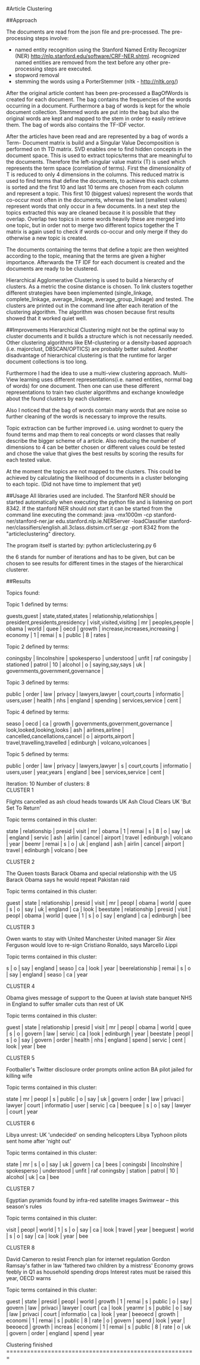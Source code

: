 #Article Clustering


##Approach

The documents are read from the json file and pre-processed. The pre-processing steps involve:
-	named entity recognition using the Stanford Named Entity Recognizer (NER) 	http://nlp.stanford.edu/software/CRF-NER.shtml.
	recognized named entities are removed from the text before any other pre-processing steps are executed.
-	stopword removal
-	stemming the words using a PorterStemmer (nltk - http://nltk.org/)

After the original article content has been pre-processed a BagOfWords is created for each document. The bag contains the frequencies of the words occurring in a document. Furthermore a bag of words is kept for the whole document collection. Stemmed words are put into the bag but also the original words are kept and mapped to the stem in order to easily retrieve them. The bag of words also contains the TF-IDF vector. 

After the articles have been read and are represented by a bag of words a Term- Document matrix is build and a Singular Value Decomposition is performed on th TD matrix. SVD enables one to find hidden concepts in the document space. This is used to extract topics/terms that are meaningful to the documents. Therefore the left-singular value matrix (T) is used which represents the term space (correlation of terms). First the dimensionality of T is reduced to only 4 dimensions in the columns. This reduced matrix is used to find terms that define the documents, to achieve this each column is sorted and the first 10 and last 10 terms are chosen from each column and represent a topic. This first 10 (biggest values) represent the words that co-occur most often in the documents, whereas the last (smallest values) represent words that only occur in a few documents. In a next step the topics extracted this way are cleaned because it is possible that they overlap. Overlap two topics in some words heavily these are merged into one topic, but in order not to merge two different topics together the T matrix is again used to check if words co-occur and only merge if they do otherwise a new topic is created.

The documents containing the terms that define a topic are then weighted according to the topic, meaning that the terms are given a higher importance. Afterwards the TF IDF for each document is created and the documents are ready to be clustered.

Hierarchical Agglomerative Clustering is used to build a hierarchy of clusters. As a metric the cosine distance is chosen. To link clusters together different strategies have been implemented (single_linkage, complete_linkage, average_linkage, average_group_linkage) and tested. The clusters are printed out in the command line after each iteration of the clustering algorithm. The algorithm was chosen because first results showed that it worked quiet well.

##Improvements
Hierarchical Clustering might not be the optimal way to cluster documents and it builds a structure which is not necessarily needed. Other clustering algorithms like EM-clustering or a density-based approach (i.e. majorclust, DBSCAN/OPTICS) are probably better suited. Another disadvantage of hierarchical clustering is that the runtime for larger document collections is too long. 

Furthermore I had the idea to use a multi-view clustering approach. Multi-View learning uses different representations(i.e. named entities, normal bag of words) for one document. Then one can use these different representations to train two cluster algorithms and exchange knowledge about the found clusters by each clusterer. 

Also I noticed that the bag of words contain many words that are noise so further cleaning of the words is necessary to improve the results. 

Topic extraction can be further improved i.e. using wordnet to query the found terms and map them to real concepts or word classes that really describe the bigger scheme of a article. Also reducing the number of dimensions to 4 can be better chosen or different values could be tested and chose the value that gives the best results by scoring the results for each tested value.

At the moment the topics are not mapped to the clusters. This could be achieved by calculating the likelihood of documents in a cluster belonging to each topic. (Did not have time to implement that yet)

##Usage
All libraries used are included. The Stanford NER should be started automatically when executing the python file and is listening on port 8342. If the stanford NER should not start it can be started from the command line executing the command:
java -mx1000m -cp stanford-ner/stanford-ner.jar edu.stanford.nlp.ie.NERServer -loadClassifier stanford-ner/classifiers/english.all.3class.distsim.crf.ser.gz -port 8342
from the "articleclustering" directory.

The program itself is started by: 
python articleclustering.py 6

the 6 stands for number of iterations and has to be given, but can be chosen to see results for different times in the stages of the hierarchical clusterer.


##Results

Topics found:  


Topic 1 defined by terms:  

 guests,guest | state,stated,states | relationship,relationships | president,presidents,presidency | visit,visited,visiting | mr | peoples,people | obama | world | quee | oecd | growth | increase,increases,increasing | economy | 1 | remai | s | public | 8 | rates |     

Topic 2 defined by terms:      

 coningsby | lincolnshire | spokesperso | understood | unfit | raf coningsby | stationed | patrol | 10 | alcohol | o | saying,say,says | uk | governments,government,governance |     

Topic 3 defined by terms:    

 public | order | law | privacy | lawyers,lawyer | court,courts | informatio | users,user | health | nhs | england | spending | services,service | cent |     

Topic 4 defined by terms:    

 seaso | oecd | ca | growth | governments,government,governance | look,looked,looking,looks | ash | airlines,airline | cancelled,cancellations,cancel | o | airports,airport | travel,travelling,travelled | edinburgh | volcano,volcanoes |     

Topic 5 defined by terms:    

 public | order | law | privacy | lawyers,lawyer | s | court,courts | informatio | users,user | year,years | england | bee | services,service | cent |     

Iteration: 10   Number of clusters:  8    
CLUSTER 1    

Flights cancelled as ash cloud heads towards UK
Ash Cloud Clears UK 'But Set To Return'

Topic terms contained in this cluster: 

state | relationship | presid | visit | mr | obama | 1 | remai | s | 8 | o | say | uk | england | servic | ash | airlin | cancel | airport | travel | edinburgh | volcano | year | beemr | remai | s | o | uk | england | ash | airlin | cancel | airport | travel | edinburgh | volcano | bee

CLUSTER 2 

The Queen toasts Barack Obama and special relationship with the US
Barack Obama says he would repeat Pakistan raid

Topic terms contained in this cluster: 

guest | state | relationship | presid | visit | mr | peopl | obama | world | quee | s | o | say | uk | england | ca | look | beestate | relationship | presid | visit | peopl | obama | world | quee | 1 | s | o | say | england | ca | edinburgh | bee

CLUSTER 3 

Owen wants to stay with United
Manchester United manager Sir Alex Ferguson would love to re-sign Cristiano Ronaldo, says Marcello Lippi

Topic terms contained in this cluster: 

s | o | say | england | seaso | ca | look | year | beerelationship | remai | s | o | say | england | seaso | ca | year

CLUSTER 4 

Obama gives message of support to the Queen at lavish state banquet
NHS in England to suffer smaller cuts than rest of UK

Topic terms contained in this cluster: 

guest | state | relationship | presid | visit | mr | peopl | obama | world | quee | s | o | govern | law | servic | ca | look | edinburgh | year | beestate | peopl | s | o | say | govern | order | health | nhs | england | spend | servic | cent | look | year | bee

CLUSTER 5 

Footballer's Twitter disclosure order prompts online action
BA pilot jailed for killing wife

Topic terms contained in this cluster: 

state | mr | peopl | s | public | o | say | uk | govern | order | law | privaci | lawyer | court | informatio | user | servic | ca | beequee | s | o | say | lawyer | court | year

CLUSTER 6 

Libya unrest: UK 'undecided' on sending helicopters
Libya Typhoon pilots sent home after 'night out'

Topic terms contained in this cluster: 

state | mr | s | o | say | uk | govern | ca | bees | coningsbi | lincolnshire | spokesperso | understood | unfit | raf coningsby | station | patrol | 10 | alcohol | uk | ca | bee

CLUSTER 7 

Egyptian pyramids found by infra-red satellite images
Swimwear – this season's rules

Topic terms contained in this cluster: 

visit | peopl | world | 1 | s | o | say | ca | look | travel | year | beeguest | world | s | o | say | ca | look | year | bee

CLUSTER 8 

David Cameron to resist French plan for internet regulation
Gordon Ramsay's father in law 'fathered two children by a mistress'
Economy grows feebly in Q1 as household spending drops
Interest rates must be raised this year, OECD warns

Topic terms contained in this cluster: 

guest | state | presid | peopl | world | growth | 1 | remai | s | public | o | say | govern | law | privaci | lawyer | court | ca | look | yearmr | s | public | o | say | law | privaci | court | informatio | ca | look | year | beeoecd | growth | economi | 1 | remai | s | public | 8 | rate | o | govern | spend | look | year | beeoecd | growth | increas | economi | 1 | remai | s | public | 8 | rate | o | uk | govern | order | england | spend | year

Clustering finished ======================================================= 

